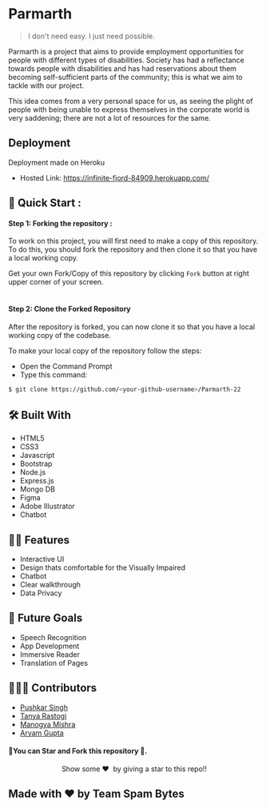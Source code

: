 # Parmarth 
> I don't need easy. I just need possible.
 
Parmarth is a project that aims to provide employment opportunities for people with different types of disabilities. Society has had a reflectance towards people with disabilities and has had reservations about them becoming self-sufficient parts of the community; this is what we aim to tackle with our project.

This idea comes from a very personal space for us, as seeing the plight of people with being unable to express themselves in the corporate world is very saddening; there are not a lot of resources for the same.
<br>

## Deployment

Deployment made on Heroku

- Hosted Link: https://infinite-fjord-84909.herokuapp.com/


## 🚀 Quick Start :

#### Step 1: Forking the repository :

To work on this project, you will first need to make a copy of this repository. To do this, you should fork the repository and then clone it so that you have a local working copy.

Get your own Fork/Copy of this repository by clicking `Fork` button at right upper corner of your screen.<br><br>

#### Step 2: Clone the Forked Repository

After the repository is forked, you can now clone it so that you have a local working copy of the codebase.

To make your local copy of the repository follow the steps:
- Open the Command Prompt
- Type this command:
  
```bash
$ git clone https://github.com/<your-github-username>/Parmarth-22
```

## 🛠️ Built With
- HTML5
- CSS3
- Javascript
- Bootstrap
- Node.js
- Express.js
- Mongo DB
- Figma
- Adobe Illustrator
- Chatbot


## 💪🏻 Features
- Interactive UI
- Design thats comfortable for the Visually Impaired 
- Chatbot
- Clear walkthrough
- Data Privacy 


## 🚀 Future Goals
- Speech Recognition
- App Development
- Immersive Reader
- Translation of Pages 


## 🙋🏻‍♂️ Contributors
* [Pushkar Singh](https://github.com/Pushkar03)
* [Tanya Rastogi](https://github.com/iamtanya-22)
* [Manogya Mishra](https://github.com/mayankdhnkr)
* [Aryam Gupta](https://github.com/Aryamgupta)


#### 🌟You can Star and Fork this repository 🌟.
<p align="center">Show some ❤️&nbsp; by giving a star to this repo!!</p>

## Made with ❤️ by Team Spam Bytes
